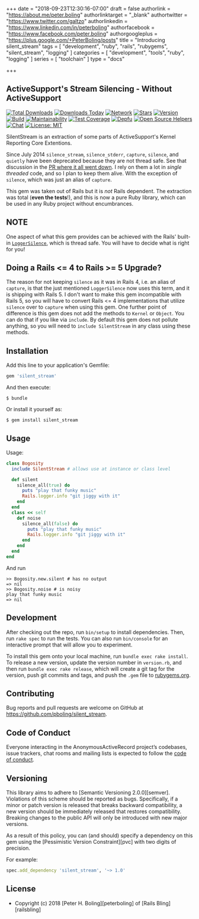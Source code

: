 +++
date = "2018-09-23T12:30:16-07:00"
draft = false
authorlink = "https://about.me/peter.boling"
authorlinktarget = "_blank"
authortwitter = "https://www.twitter.com/galtzo"
authorlinkedin = "https://www.linkedin.com/in/peterboling"
authorfacebook = "https://www.facebook.com/peter.boling"
authorgoogleplus = "https://plus.google.com/+PeterBoling/posts"
title = "Introducing silent_stream"
tags = [ "development", "ruby", "rails", "rubygems", "silent_stream", "logging" ]
categories = [ "development", "tools", "ruby", "logging" ]
series = [ "toolchain" ]
type = "docs"

+++

## ActiveSupport's Stream Silencing - Without ActiveSupport

[![Total Downloads](https://img.shields.io/gem/rt/silent_stream.svg)](https://github.com/pboling/silent_stream)
[![Downloads Today](https://img.shields.io/gem/rd/silent_stream.svg)](https://github.com/pboling/silent_stream)
[![Network](https://img.shields.io/github/forks/pboling/silent_stream.svg?style=social)](https://github.com/pboling/silent_stream/network)
[![Stars](https://img.shields.io/github/stars/pboling/silent_stream.svg?style=social)](https://github.com/pboling/silent_stream/stargazers)
[![Version](https://img.shields.io/gem/v/silent_stream.svg)](https://rubygems.org/gems/silent_stream)
[![Build](https://img.shields.io/travis/pboling/silent_stream.svg)](https://travis-ci.org/pboling/silent_stream)
[![Maintainability](https://api.codeclimate.com/v1/badges/ced7e39984dd9c27c528/maintainability)](https://codeclimate.com/github/pboling/silent_stream/maintainability)
[![Test Coverage](https://api.codeclimate.com/v1/badges/ced7e39984dd9c27c528/test_coverage)](https://codeclimate.com/github/pboling/silent_stream/test_coverage)
[![Depfu](https://badges.depfu.com/badges/6633827ecc1ad3b5dd749b4ac822347b/count.svg)](https://depfu.com/github/pboling/silent_stream?project_id=5828)
[![Open Source Helpers](https://www.codetriage.com/pboling/silent_stream/badges/users.svg)](https://www.codetriage.com/pboling/silent_stream)
[![Chat](https://img.shields.io/gitter/room/pboling/silent_stream.svg)](https://gitter.im/pboling/silent_stream)
[![License: MIT](https://img.shields.io/badge/License-MIT-green.svg)](https://opensource.org/licenses/MIT)

SilentStream is an extraction of some parts of ActiveSupport's Kernel Reporting Core Extentions.

Since July 2014 `silence_stream`, `silence_stderr`, `capture`, `silence`, and `quietly` have been deprecated because they are not thread safe.  See that discussion in the [PR where it all went down](https://github.com/rails/rails/pull/13392). I rely on them a lot in *single threaded* code, and so I plan to keep them alive.  With the exception of `silence`, which was just an alias of `capture`.

This gem was taken out of Rails but it is *not* Rails dependent.  The extraction was total (**even the tests**!), and this is now a pure Ruby library, which can be used in any Ruby project without encumbrances.

## NOTE

One aspect of what this gem provides can be achieved with the Rails' built-in [`LoggerSilence`](https://github.com/rails/rails/blob/5-2-stable/activesupport/lib/active_support/logger_silence.rb), which is thread safe.  You will have to decide what is right for you!

## Doing a Rails <= 4 to Rails >= 5 Upgrade?

The reason for not keeping `silence` as it was in Rails 4, i.e. an alias of `capture`, is that the just mentioned `LoggerSilence` now uses this term, and it is shipping with Rails 5. I don't want to make this gem incompatible with Rails 5, so you will have to convert Rails <= 4 implementations that utilize `silence` over to `capture` when using this gem.  One further point of difference is this gem does not add the methods to `Kernel` or `Object`.  You can do that if you like via `include`.  By default this gem does not pollute anything, so you will need to `include SilentStream` in any class using these methods.

## Installation

Add this line to your application's Gemfile:

```ruby
gem 'silent_stream'
```

And then execute:

    $ bundle

Or install it yourself as:

    $ gem install silent_stream

## Usage

Usage:

```ruby
class Bogosity
  include SilentStream # allows use at instance or class level

  def silent
    silence_all(true) do
      puts "play that funky music"
      Rails.logger.info "git jiggy with it"
    end
  end
  class << self
    def noise
      silence_all(false) do
        puts "play that funky music"
        Rails.logger.info "git jiggy with it"
      end
    end
  end
end
```
And run
```
>> Bogosity.new.silent # has no output
=> nil
>> Bogosity.noise # is noisy
play that funky music
=> nil
```

## Development

After checking out the repo, run `bin/setup` to install dependencies. Then, run `rake spec` to run the tests. You can also run `bin/console` for an interactive prompt that will allow you to experiment.

To install this gem onto your local machine, run `bundle exec rake install`. To release a new version, update the version number in `version.rb`, and then run `bundle exec rake release`, which will create a git tag for the version, push git commits and tags, and push the `.gem` file to [rubygems.org](https://rubygems.org).

## Contributing

Bug reports and pull requests are welcome on GitHub at https://github.com/pboling/silent_stream.

## Code of Conduct

Everyone interacting in the AnonymousActiveRecord project’s codebases, issue trackers, chat rooms and mailing lists is expected to follow the [code of conduct](https://github.com/pboling/silent_stream/blob/master/CODE_OF_CONDUCT.md).

## Versioning

This library aims to adhere to [Semantic Versioning 2.0.0][semver].
Violations of this scheme should be reported as bugs. Specifically,
if a minor or patch version is released that breaks backward
compatibility, a new version should be immediately released that
restores compatibility. Breaking changes to the public API will
only be introduced with new major versions.

As a result of this policy, you can (and should) specify a
dependency on this gem using the [Pessimistic Version Constraint][pvc] with two digits of precision.

For example:

```ruby
spec.add_dependency 'silent_stream', '~> 1.0'
```

## License

* Copyright (c) 2018 [Peter H. Boling][peterboling] of [Rails Bling][railsbling]
